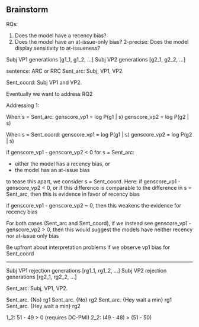 ## Brainstorm

RQs:

1. Does the model have a recency bias?
2. Does the model have an at-issue-only bias?
2-precise: Does the model display sensitivity to at-issueness?

Subj VP1 generations [g1_1, g1_2, ...]
Subj VP2 generations [g2_1, g2_2, ...]

sentence: ARC or RRC
Sent_arc: Subj, VP1, VP2.
<!--Sent_rrc: Subj VP1 VP2.-->
Sent_coord: Subj VP1 and VP2.

Eventually we want to address RQ2

Addressing 1:

When s = Sent_arc:
genscore_vp1 = log P(g1 | s)
genscore_vp2 = log P(g2 | s)

When s = Sent_coord:
genscore_vp1 = log P(g1 | s)
genscore_vp2 = log P(g2 | s)

if genscore_vp1 - genscore_vp2 < 0  for s = Sent_arc:
- either the model has a recency bias, or
- the model has an at-issue bias

to tease this apart, we consider s = Sent_coord. Here:
if genscore_vp1 - genscore_vp2 < 0, or if this difference is comparable to the difference in s = Sent_arc, then this is evidence in favor of recency bias
    
if genscore_vp1 - genscore_vp2 ~ 0, then this weakens the evidence for recency bias

For both cases (Sent_arc and Sent_coord), if we instead see genscore_vp1 - genscore_vp2 > 0, then this would suggest the models have neither recency nor at-issue only bias

Be upfront about interpretation problems if we observe vp1 bias for Sent_coord


---


Subj VP1 rejection generations [rg1_1, rg1_2, ...]
Subj VP2 rejection generations [rg2_1, rg2_2, ...]

Sent_arc: Subj, VP1, VP2.

Sent_arc. {No} rg1
Sent_arc. {No} rg2
Sent_arc. {Hey wait a min} rg1
Sent_arc. {Hey wait a min} rg2

1_2: 51 - 49 > 0 (requires DC-PMI) 
2_2: (49 - 48) > (51 - 50)


